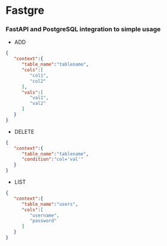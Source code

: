 # Fastgre
### FastAPI and PostgreSQL integration to simple usage

* ADD
```json
{
   "context":{
      "table_name":"tablename",
      "cols":[
         "col1",
         "col2"
      ],
      "vals":[
         "val1",
         "val2"
      ]
   }
}
```

* DELETE
```json
{
   "context":{
      "table_name":"tablename",
      "condition":"col='val'"
   }
}
```

* LIST
```json
{
   "context":{
      "table_name":"users",
      "cols":[
         "username",
         "password"
      ]
   }
}
```
